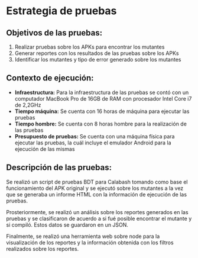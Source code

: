 # Estrategia de pruebas
## Objetivos de las pruebas:
1. Realizar pruebas sobre los APKs para encontrar los mutantes
2. Generar reportes con los resultados de las pruebas sobre los APKs
3. Identificar los mutantes y tipo de error generado sobre los mutantes

## Contexto de ejecución:
* **Infraestructura:** Para la infraestructura de las pruebas se contó con un computador MacBook Pro de 16GB de RAM con procesador Intel Core i7 de 2,2GHz
* **Tiempo máquina:** Se cuenta con 16 horas de máquina para ejecutar las pruebas
* **Tiempo hombre:** Se cuenta con 8 horas hombre para la realización de las pruebas
* **Presupuesto de pruebas:** Se cuenta con una máquina física para ejecutar las pruebas, la cuál incluye el emulador Android para la ejecución de las mismas

## Descripción de las pruebas:
Se realizó un script de pruebas BDT para Calabash tomando como base el funcionamiento del APK original y se ejecutó sobre los mutantes a la vez que se generaba un informe HTML con la información de ejecución de las pruebas.

Prosteriormente, se realizó un análisis sobre los reportes generados en las pruebas y se clasificaron de acuerdo a si fué posible encontrar el mutante y si compiló. Estos datos se guardaron en un JSON.

Finalmente, se realizó una herramienta web sobre node para la visualización de los reportes y la información obtenida con los filtros realizados sobre los reportes.
